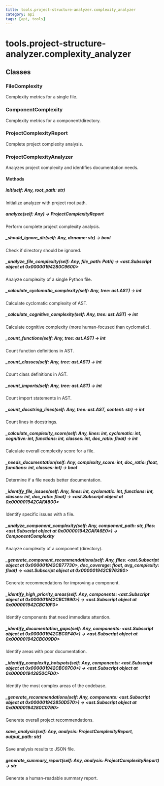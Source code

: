 ```yaml
---
title: tools.project-structure-analyzer.complexity_analyzer
category: api
tags: [api, tools]
---
```


# tools.project-structure-analyzer.complexity_analyzer



## Classes

### FileComplexity

Complexity metrics for a single file.

### ComponentComplexity

Complexity metrics for a component/directory.

### ProjectComplexityReport

Complete project complexity analysis.

### ProjectComplexityAnalyzer

Analyzes project complexity and identifies documentation needs.

#### Methods

##### __init__(self: Any, root_path: str)

Initialize analyzer with project root path.

##### analyze(self: Any) -> ProjectComplexityReport

Perform complete project complexity analysis.

##### _should_ignore_dir(self: Any, dirname: str) -> bool

Check if directory should be ignored.

##### _analyze_file_complexity(self: Any, file_path: Path) -> <ast.Subscript object at 0x00000194280C9600>

Analyze complexity of a single Python file.

##### _calculate_cyclomatic_complexity(self: Any, tree: ast.AST) -> int

Calculate cyclomatic complexity of AST.

##### _calculate_cognitive_complexity(self: Any, tree: ast.AST) -> int

Calculate cognitive complexity (more human-focused than cyclomatic).

##### _count_functions(self: Any, tree: ast.AST) -> int

Count function definitions in AST.

##### _count_classes(self: Any, tree: ast.AST) -> int

Count class definitions in AST.

##### _count_imports(self: Any, tree: ast.AST) -> int

Count import statements in AST.

##### _count_docstring_lines(self: Any, tree: ast.AST, content: str) -> int

Count lines in docstrings.

##### _calculate_complexity_score(self: Any, lines: int, cyclomatic: int, cognitive: int, functions: int, classes: int, doc_ratio: float) -> int

Calculate overall complexity score for a file.

##### _needs_documentation(self: Any, complexity_score: int, doc_ratio: float, functions: int, classes: int) -> bool

Determine if a file needs better documentation.

##### _identify_file_issues(self: Any, lines: int, cyclomatic: int, functions: int, classes: int, doc_ratio: float) -> <ast.Subscript object at 0x000001942CAFA800>

Identify specific issues with a file.

##### _analyze_component_complexity(self: Any, component_path: str, files: <ast.Subscript object at 0x000001942CAFA6E0>) -> ComponentComplexity

Analyze complexity of a component (directory).

##### _generate_component_recommendations(self: Any, files: <ast.Subscript object at 0x000001942CB77730>, doc_coverage: float, avg_complexity: float) -> <ast.Subscript object at 0x000001942CB76380>

Generate recommendations for improving a component.

##### _identify_high_priority_areas(self: Any, components: <ast.Subscript object at 0x000001942CBC1990>) -> <ast.Subscript object at 0x000001942CBC10F0>

Identify components that need immediate attention.

##### _identify_documentation_gaps(self: Any, components: <ast.Subscript object at 0x000001942CBC0F40>) -> <ast.Subscript object at 0x000001942CBC09D0>

Identify areas with poor documentation.

##### _identify_complexity_hotspots(self: Any, components: <ast.Subscript object at 0x000001942CBC07C0>) -> <ast.Subscript object at 0x000001942850CFD0>

Identify the most complex areas of the codebase.

##### _generate_recommendations(self: Any, components: <ast.Subscript object at 0x000001942850D570>) -> <ast.Subscript object at 0x00000194280C0790>

Generate overall project recommendations.

##### save_analysis(self: Any, analysis: ProjectComplexityReport, output_path: str)

Save analysis results to JSON file.

##### generate_summary_report(self: Any, analysis: ProjectComplexityReport) -> str

Generate a human-readable summary report.


